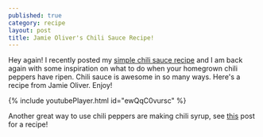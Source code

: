 ```yaml
---
published: true
category: recipe
layout: post
title: Jamie Oliver's Chili Sauce Recipe!
---
```

Hey again! I recently posted my [simple chili sauce recipe](https://capsicumboy.github.io/A-Simple-Chili-Sauce-Recipe/) and I am back again with some inspiration on what to do when your homegrown chili peppers have ripen. Chili sauce is awesome in so many ways. Here's a recipe from Jamie Oliver. Enjoy!

{% include youtubePlayer.html id="ewQqC0vursc" %}

Another great way to use chili peppers are making chili syrup, see [this](https://capsicumboy.github.io/Delicious-Carolina-Reaper-Chili-Syrup/) post for a recipe!
